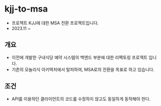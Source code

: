 # kjj-to-msa
- 프로젝트 KJJ에 대한 MSA 전환 프로젝트입니다.  
- 2023.11 ~

## 개요
- 이전에 개발한 구내식당 예약 시스템의 백엔드 부분에 대한 리팩토링 프로젝트 입니다.  
- 기존의 모놀리식 아키텍처에서 탈피하여, MSA로의 전환을 목표로 하고 있습니다.

## 조건
- API를 이용하던 클라이언트의 코드를 수정하지 않고도 동일하게 동작해야 한다.
